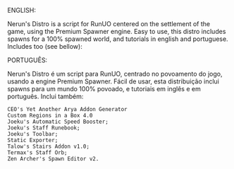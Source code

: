 ENGLISH:

Nerun's Distro is a script for RunUO centered on the settlement of the game, using the Premium Spawner engine. Easy to use, this distro includes spawns for a 100% spawned world, and tutorials in english and portuguese. Includes too (see bellow):

PORTUGUÊS:

Nerun's Distro é um script para RunUO, centrado no povoamento do jogo, usando a engine Premium Spawner. Fácil de usar, esta distribuição inclui spawns para um mundo 100% povoado, e tutoriais em inglês e em português. Inclui também:

    CEO's Yet Another Arya Addon Generator
    Custom Regions in a Box 4.0
    Joeku's Automatic Speed Booster;
    Joeku's Staff Runebook;
    Joeku's Toolbar;
    Static Exporter;
    Talow's Stairs Addon v1.0;
    Termax's Staff Orb;
    Zen Archer's Spawn Editor v2.
